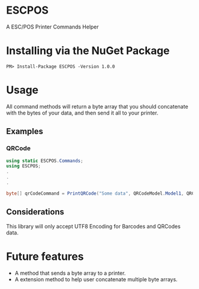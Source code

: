 # ESCPOS
A ESC/POS Printer Commands Helper

# Installing via the NuGet Package
```PM> Install-Package ESCPOS -Version 1.0.0```

# Usage
All command methods will return a byte array that you should concatenate with the bytes of your data, and then send it all to your printer. 

## Examples
### QRCode
```cs
using static ESCPOS.Commands;
using ESCPOS;
.
.
.

byte[] qrCodeCommand = PrintQRCode("Some data", QRCodeModel.Model1, QRCodeCorrection.LevelM, QRCodeSize.Normal);
```

## Considerations
This library will only accept UTF8 Encoding for Barcodes and QRCodes data.


# Future features
- A method that sends a byte array to a printer.
- A extension method to help user concatenate multiple byte arrays.
